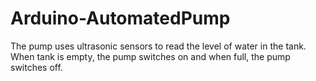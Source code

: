 # Arduino-AutomatedPump
The pump uses ultrasonic sensors to read the level of water in the tank. When tank is empty, the pump switches on and when full, the pump switches off. 

